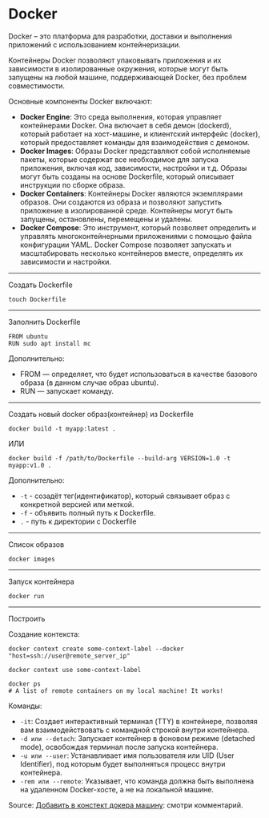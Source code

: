 # Docker

Docker – это платформа для разработки, доставки и выполнения приложений с использованием контейнеризации.

Контейнеры Docker позволяют упаковывать приложения и их зависимости в изолированные окружения, которые могут быть запущены на любой машине, поддерживающей Docker, без проблем совместимости.

Основные компоненты Docker включают:
- **Docker Engine**: Это среда выполнения, которая управляет контейнерами Docker. Она включает в себя демон (dockerd), который работает на хост-машине, и клиентский интерфейс (docker), который предоставляет команды для взаимодействия с демоном.
- **Docker Images**: Образы Docker представляют собой исполняемые пакеты, которые содержат все необходимое для запуска приложения, включая код, зависимости, настройки и т.д. Образы могут быть созданы на основе Dockerfile, который описывает инструкции по сборке образа.
- **Docker Containers**: Контейнеры Docker являются экземплярами образов. Они создаются из образа и позволяют запустить приложение в изолированной среде. Контейнеры могут быть запущены, остановлены, перемещены и удалены.
- **Docker Compose**: Это инструмент, который позволяет определить и управлять многоконтейнерными приложениями с помощью файла конфигурации YAML. Docker Compose позволяет запускать и масштабировать несколько контейнеров вместе, определять их зависимости и настройки.
---
Создать Dockerfile
```
touch Dockerfile
```
---

Заполнить Dockerfile
```
FROM ubuntu
RUN sudo apt install mc
```
Дополнительно:
- FROM — определяет, что будет использоваться в качестве базового образа (в данном случае образ ubuntu).
- RUN — запускает команду.
---
Создать новый docker образ(контейнер) из Dockerfile
```
docker build -t myapp:latest .
```
ИЛИ
```
docker build -f /path/to/Dockerfile --build-arg VERSION=1.0 -t myapp:v1.0 .
```

Дополнительно:
- `-t` -  созадёт тег(идентификатор), который связывает образ с конкретной версией или меткой.
- `-f` -  объявить полный путь к Dockerfile.
- `.` - путь к директории с Dockerfile
---

Список образов
```
docker images
```
---

Запуск контейнера
```
docker run 
```
---

Построить

Создание контекста:

```
docker context create some-context-label --docker "host=ssh://user@remote_server_ip"

docker context use some-context-label

docker ps
# A list of remote containers on my local machine! It works!
```
Команды:
- `-it`: Создает интерактивный терминал (TTY) в контейнере, позволяя вам взаимодействовать с командной строкой внутри контейнера.
- `-d или --detach`: Запускает контейнер в фоновом режиме (detached mode), освобождая терминал после запуска контейнера.
- `-u или --user`: Устанавливает имя пользователя или UID (User Identifier), под которым будет выполняться процесс внутри контейнера.
- `-rem или --remote`: Указывает, что команда должна быть выполнена на удаленном Docker-хосте, а не на локальной машине.

Source: [Добавить в констект докера машину](https://stackoverflow.com/questions/60425053/vs-code-connect-a-docker-container-in-a-remote-server): смотри комментарий.
